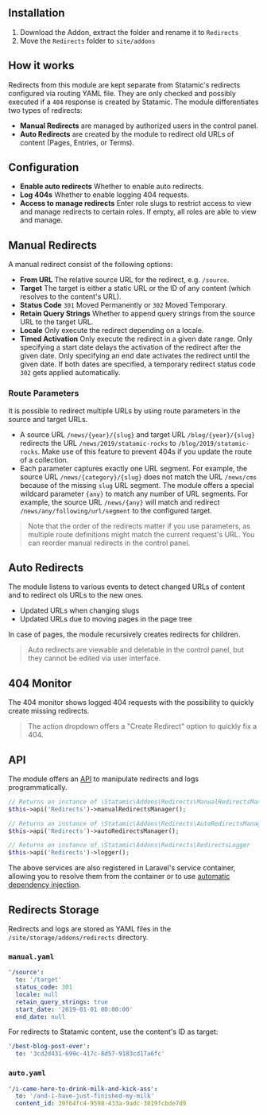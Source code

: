 ## Installation

1. Download the Addon, extract the folder and rename it to `Redirects`
2. Move the `Redirects` folder to `site/addons`

## How it works

Redirects from this module are kept separate from Statamic's redirects configured via routing YAML file.
They are only checked and possibly executed if a `404` response is created by Statamic.
The module differentiates two types of redirects:

* **Manual Redirects** are managed by authorized users in the control panel.
* **Auto Redirects** are created by the module to redirect old URLs of content (Pages, Entries, or Terms).

## Configuration

* **Enable auto redirects** Whether to enable auto redirects.
* **Log 404s** Whether to enable logging 404 requests.
* **Access to manage redirects** Enter role slugs to restrict access to view and manage redirects to certain roles.
If empty, all roles are able to view and manage.

## Manual Redirects

A manual redirect consist of the following options:

* **From URL** The relative source URL for the redirect, e.g. `/source`.
* **Target** The target is either a static URL or the ID of any content (which resolves to the content's URL).
* **Status Code** `301` Moved Permanently or `302` Moved Temporary.
* **Retain Query Strings** Whether to append query strings from the source URL to the target URL.
* **Locale** Only execute the redirect depending on a locale.
* **Timed Activation** Only execute the redirect in a given date range.
Only specifying a start date delays the activation of the redirect after the given date.
Only specifying an end date activates the redirect until the given date.
If both dates are specified, a temporary redirect status code `302` gets applied automatically.

### Route Parameters

It is possible to redirect multiple URLs by using route parameters in the source and target URLs.

* A source URL `/news/{year}/{slug}` and target URL `/blog/{year}/{slug}` redirects the URL `/news/2019/statamic-rocks`
to `/blog/2019/statamic-rocks`. Make use of this feature to prevent 404s if you update the route of a collection.
* Each parameter captures exactly one URL segment. For example, the source URL `/news/{category}/{slug}`
does not match the URL `/news/cms` because of the missing `slug` URL segment. The module
offers a special wildcard parameter `{any}` to match any number of URL segments. For example, the source URL
`/news/{any}` will match and redirect `/news/any/following/url/segment` to the configured target.

> Note that the order of the redirects matter if you use parameters, as multiple route definitions might match
the current request's URL. You can reorder manual redirects in the control panel. 

## Auto Redirects

The module listens to various events to detect changed URLs of content and to redirect ols URLs to the new ones.

* Updated URLs when changing slugs
* Updated URLs due to moving pages in the page tree

In case of pages, the module recursively creates redirects for children.

> Auto redirects are viewable and deletable in the control panel, but they cannot be edited via user interface.

## 404 Monitor

The 404 monitor shows logged 404 requests with the possibility to quickly create missing redirects.

> The action dropdown offers a "Create Redirect" option to quickly fix a 404. 

## API

The module offers an [API](https://docs.statamic.com/addons/classes/api) to manipulate redirects and logs programmatically.

```php
// Returns an instance of \Statamic\Addons\Redirects\ManualRedirectsManager
$this->api('Redirects')->manualRedirectsManager();

// Returns an instance of \Statamic\Addons\Redirects\AutoRedirectsManager
$this->api('Redirects')->autoRedirectsManager();

// Returns an instance of \Statamic\Addons\Redirects\RedirectsLogger
$this->api('Redirects')->logger();
```

The above services are also registered in Laravel's service container, allowing you to resolve them from the container
or to use [automatic dependency injection](https://laravel.com/docs/5.8/container#automatic-injection).

## Redirects Storage

Redirects and logs are stored as YAML files in the `/site/storage/addons/redirects` directory.

### `manual.yaml`

```yaml
'/source':
  to: '/target'
  status_code: 301
  locale: null
  retain_query_strings: true
  start_date: '2019-01-01 00:00:00'
  end_date: null
```

For redirects to Statamic content, use the content's ID as target:

```yaml
'/best-blog-post-ever':
  to: '3cd2d431-699c-417c-8d57-9183cd17a6fc'
```

### `auto.yaml`

```yaml
'/i-came-here-to-drink-milk-and-kick-ass':
  to: '/and-i-have-just-finished-my-milk'
  content_id: 39f64fc4-9598-433a-9adc-3019fcbde7d9
```

